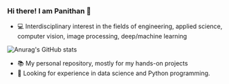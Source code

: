 ### Hi there! I am Panithan 👋
- :computer: Interdisciplinary interest in the fields of engineering, applied science, computer vision, image processing, deep/machine learning


![Anurag's GitHub stats](https://github-readme-stats.vercel.app/api?username=PanithanS&rank_icon=github)

- 📚 My personal repository, mostly for my hands-on projects
- 🔎 Looking for experience in data science and Python programming.


